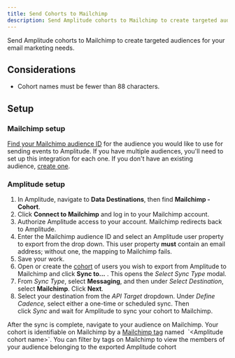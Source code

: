 ```yaml
---
title: Send Cohorts to Mailchimp
description: Send Amplitude cohorts to Mailchimp to create targeted audiences for your email marketing needs.   
---
```


Send Amplitude cohorts to Mailchimp to create targeted audiences for your email marketing needs.   

## Considerations

- Cohort names must be fewer than 88 characters. 

## Setup

### Mailchimp setup

[Find your Mailchimp audience ID](https://mailchimp.com/help/find-audience-id/ "https://mailchimp.com/help/find-audience-id/") for the audience you would like to use for sending events to Amplitude. If you have multiple audiences, you'll need to set up this integration for each one. If you don't have an existing audience, [create one](https://mailchimp.com/help/create-audience/ "https://mailchimp.com/help/create-audience/").

### Amplitude setup 

1. In Amplitude, navigate to **Data Destinations**, then find **Mailchimp - Cohort**.
2. Click **Connect to Mailchimp** and log in to your Mailchimp account. 
3. Authorize Amplitude access to your account. Mailchimp redirects back to Amplitude. 
4. Enter the Mailchimp audience ID and select an Amplitude user property to export from the drop down. This user property **must** contain an email address; without one, the mapping to Mailchimp fails.
5. Save your work. 
6. Open or create the [cohort](https://help.amplitude.com/hc/en-us/articles/231881448-Behavioral-Cohorts) of users you wish to export from Amplitude to Mailchimp and click **Sync to...** . This opens the *Select Sync Type* modal.
7. From *Sync Type*, select **Messaging**, and then under *Select Destination*, select **Mailchimp**. Click **Next**.
8. Select your destination from the *API Target* dropdown. Under *Define Cadence,* select either a one-time or scheduled sync. Then click *Sync* and wait for Amplitude to sync your cohort to Mailchimp.

After the sync is complete, navigate to your audience on Mailchimp. Your cohort is identifiable on Mailchimp by a [Mailchimp tag](https://mailchimp.com/help/getting-started-tags/ "https://mailchimp.com/help/getting-started-tags/") named  `<Amplitude cohort name>`. You can filter by tags on Mailchimp to view the members of your audience belonging to the exported Amplitude cohort
